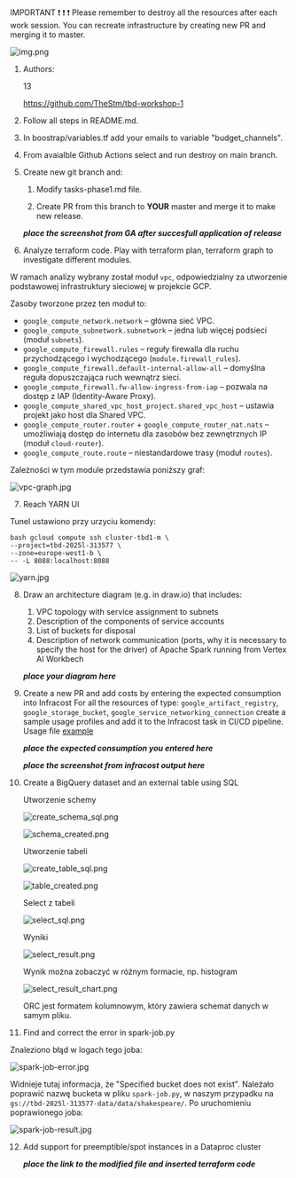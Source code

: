 IMPORTANT ❗ ❗ ❗ Please remember to destroy all the resources after each work session. You can recreate infrastructure by creating new PR and merging it to master.
  
![img.png](doc/figures/destroy.png)

1. Authors:

   13

   https://github.com/TheStm/tbd-workshop-1
   
2. Follow all steps in README.md.

3. In boostrap/variables.tf add your emails to variable "budget_channels".

4. From avaialble Github Actions select and run destroy on main branch.
   
5. Create new git branch and:
    1. Modify tasks-phase1.md file.
    
    2. Create PR from this branch to **YOUR** master and merge it to make new release. 
    
    ***place the screenshot from GA after succesfull application of release***


6. Analyze terraform code. Play with terraform plan, terraform graph to investigate different modules.

W ramach analizy wybrany został moduł `vpc`, odpowiedzialny za utworzenie podstawowej infrastruktury sieciowej w 
projekcie GCP.

Zasoby tworzone przez ten moduł to:
- `google_compute_network.network` – główna sieć VPC.
- `google_compute_subnetwork.subnetwork` – jedna lub więcej podsieci (moduł `subnets`).
- `google_compute_firewall.rules` – reguły firewalla dla ruchu przychodzącego i wychodzącego (`module.firewall_rules`).
- `google_compute_firewall.default-internal-allow-all` – domyślna reguła dopuszczająca ruch wewnątrz sieci.
- `google_compute_firewall.fw-allow-ingress-from-iap` – pozwala na dostęp z IAP (Identity-Aware Proxy).
- `google_compute_shared_vpc_host_project.shared_vpc_host` – ustawia projekt jako host dla Shared VPC.
- `google_compute_router.router` + `google_compute_router_nat.nats` – umożliwiają dostęp do internetu dla zasobów bez zewnętrznych IP (moduł `cloud-router`).
- `google_compute_route.route` – niestandardowe trasy (moduł `routes`).

Zależności w tym module przedstawia poniższy graf:

![vpc-graph.jpg](doc/figures/vpc-graph.jpg)

7. Reach YARN UI
    
Tunel ustawiono przy urzyciu komendy:
```
bash gcloud compute ssh cluster-tbd1-m \ 
--project=tbd-2025l-313577 \ 
--zone=europe-west1-b \ 
-- -L 8088:localhost:8088 
```

![yarn.jpg](doc/figures/yarn.jpg)

8. Draw an architecture diagram (e.g. in draw.io) that includes:
    1. VPC topology with service assignment to subnets
    2. Description of the components of service accounts
    3. List of buckets for disposal
    4. Description of network communication (ports, why it is necessary to specify the host for the driver) of Apache Spark running from Vertex AI Workbech
  
    ***place your diagram here***

9. Create a new PR and add costs by entering the expected consumption into Infracost
For all the resources of type: `google_artifact_registry`, `google_storage_bucket`, `google_service_networking_connection`
create a sample usage profiles and add it to the Infracost task in CI/CD pipeline. Usage file [example](https://github.com/infracost/infracost/blob/master/infracost-usage-example.yml) 

   ***place the expected consumption you entered here***

   ***place the screenshot from infracost output here***

10. Create a BigQuery dataset and an external table using SQL
    

    Utworzenie schemy


    ![create_schema_sql.png](doc/figures/create_schema_sql.png)


    ![schema_created.png](doc/figures/schema_created.png)


    Utworzenie tabeli


    ![create_table_sql.png](doc/figures/create_table_sql.png)

    ![table_created.png](doc/figures/table_created.png)

    Select z tabeli

    ![select_sql.png](doc/figures/select_sql.png)

    Wyniki

    ![select_result.png](doc/figures/select_result.png)

    Wynik można zobaczyć w różnym formacie, np. histogram

    ![select_result_chart.png](doc/figures/select_result_chart.png)

    ORC jest formatem kolumnowym, który zawiera schemat danych w samym pliku.

11. Find and correct the error in spark-job.py

Znaleziono błąd w logach tego joba:

![spark-job-error.jpg](doc/figures/spark-job-error.jpg)

Widnieje tutaj informacja, że "Specified bucket does not exist". Należało 
poprawić nazwę bucketa w pliku `spark-job.py`, w naszym przypadku na 
`gs://tbd-2025l-313577-data/data/shakespeare/`. Po uruchomieniu poprawionego joba:

![spark-job-result.jpg](doc/figures/spark-job-result.jpg)

12. Add support for preemptible/spot instances in a Dataproc cluster

    ***place the link to the modified file and inserted terraform code***
    
    
